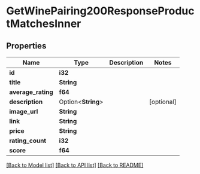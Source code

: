 # GetWinePairing200ResponseProductMatchesInner

## Properties

Name | Type | Description | Notes
------------ | ------------- | ------------- | -------------
**id** | **i32** |  | 
**title** | **String** |  | 
**average_rating** | **f64** |  | 
**description** | Option<**String**> |  | [optional]
**image_url** | **String** |  | 
**link** | **String** |  | 
**price** | **String** |  | 
**rating_count** | **i32** |  | 
**score** | **f64** |  | 

[[Back to Model list]](../README.md#documentation-for-models) [[Back to API list]](../README.md#documentation-for-api-endpoints) [[Back to README]](../README.md)


